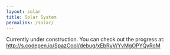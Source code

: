 ```yaml
---
layout: solar
title: Solar System
permalink: /solar/
---
```

Currently under construction. You can check out the progress at: http://s.codepen.io/SpazCool/debug/xEbRyV/YvMgOPYQyRoM
